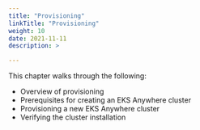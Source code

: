 ```yaml
---
title: "Provisioning"
linkTitle: "Provisioning"
weight: 10
date: 2021-11-11
description: >  

---
```


This chapter walks through the following:

* Overview of provisioning
* Prerequisites for creating an EKS Anywhere cluster
* Provisioning a new EKS Anywhere cluster
* Verifying the cluster installation